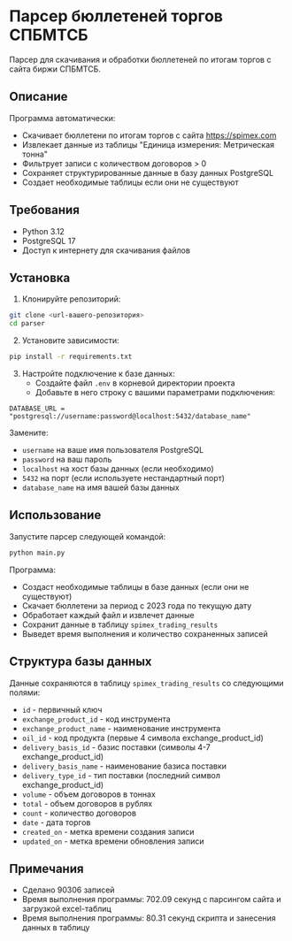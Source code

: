 # Парсер бюллетеней торгов СПБМТСБ

Парсер для скачивания и обработки бюллетеней по итогам торгов с сайта биржи СПБМТСБ.

## Описание

Программа автоматически:
- Скачивает бюллетени по итогам торгов с сайта https://spimex.com
- Извлекает данные из таблицы "Единица измерения: Метрическая тонна"
- Фильтрует записи с количеством договоров > 0
- Сохраняет структурированные данные в базу данных PostgreSQL
- Создает необходимые таблицы если они не существуют

## Требования

- Python 3.12
- PostgreSQL 17
- Доступ к интернету для скачивания файлов

## Установка

1. Клонируйте репозиторий:
```bash
git clone <url-вашего-репозитория>
cd parser
```

2. Установите зависимости:
```bash
pip install -r requirements.txt
```

3. Настройте подключение к базе данных:
   - Создайте файл `.env` в корневой директории проекта
   - Добавьте в него строку с вашими параметрами подключения:
   
```
DATABASE_URL = "postgresql://username:password@localhost:5432/database_name"
```

   Замените:
   - `username` на ваше имя пользователя PostgreSQL
   - `password` на ваш пароль
   - `localhost` на хост базы данных (если необходимо)
   - `5432` на порт (если используете нестандартный порт)
   - `database_name` на имя вашей базы данных

## Использование

Запустите парсер следующей командой:

```bash
python main.py
```

Программа:
- Создаст необходимые таблицы в базе данных (если они не существуют)
- Скачает бюллетени за период с 2023 года по текущую дату
- Обработает каждый файл и извлечет данные
- Сохранит данные в таблицу `spimex_trading_results`
- Выведет время выполнения и количество сохраненных записей

## Структура базы данных

Данные сохраняются в таблицу `spimex_trading_results` со следующими полями:
- `id` - первичный ключ
- `exchange_product_id` - код инструмента
- `exchange_product_name` - наименование инструмента
- `oil_id` - код продукта (первые 4 символа exchange_product_id)
- `delivery_basis_id` - базис поставки (символы 4-7 exchange_product_id)
- `delivery_basis_name` - наименование базиса поставки
- `delivery_type_id` - тип поставки (последний символ exchange_product_id)
- `volume` - объем договоров в тоннах
- `total` - объем договоров в рублях
- `count` - количество договоров
- `date` - дата торгов
- `created_on` - метка времени создания записи
- `updated_on` - метка времени обновления записи

## Примечания

- Сделано 90306 записей
- Время выполнения программы: 702.09 секунд с парсингом сайта и  загрузкой excel-таблиц
- Время выполнения программы: 80.31 секунд скрипта и занесения данных в таблицу